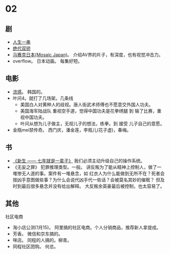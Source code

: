 # 02
## 剧
* [人生一串](eat/人生一串.md)
* [绝代双骄](series/绝代双骄.md)
* [马赛克日本(Mosaic Japan)](https://baike.baidu.com/item/%E9%A9%AC%E8%B5%9B%E5%85%8B%E6%97%A5%E6%9C%AC)。 介绍AV界的片子，有深度，也有视觉冲击力。
* overflow。 日本动画。 每集好短。

## 电影
* [流感](movie/流感.md)。 韩国的。
* 叶问4。就打了几场架。几条线
  * 美国白人对黄种人的歧视。唐人街武术师傅也不愿意交外国人功夫。
  * 美国海军陆战队 重视空手道，觉得中国功夫是花拳绣腿 到 输了比赛，重视中国功夫。
  * 叶问从想为儿子做主，无视儿子的想法，练拳。到 接受 儿子自己的意愿。
* 金瓶mei禁传奇。 西门庆，潘金莲，李瓶儿(花子虚)，春梅。

## 书
* [《新生 —— 七年就是一辈子》](https://b.xinshengdaxue.com/index.html) 我们必须主动升级自己的操作系统。
* 《无妄之罪》 犯罪推理类型。一般。 讲反叛为了能从精神上控制人，做了一堆惨无人道的事。案件有一堆悬念，如 红衣人为什么能做到无所不在？死者会按凶手意图做些事？为什么会说代凶手代一些话？会被莫名其妙的催眠？ 但及时到最后很多悬念并没有给出解释。 大反叛余英豪最后被控制，也太容易了。

## 其他
社区电商
  * 淘小店公测(1月15)。 阿里搞的社区电商。个人分销商品，推荐新人拿提成。
  * 芳香。 微信和京东搞的。
  * 咪店。 同程的人搞的。柳青。
  * 同程社区团购。 何总。
